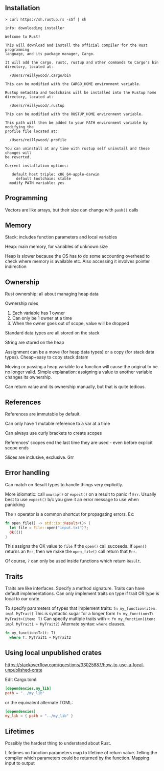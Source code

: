 ## Installation

```
> curl https://sh.rustup.rs -sSf | sh

info: downloading installer

Welcome to Rust!

This will download and install the official compiler for the Rust programming 
language, and its package manager, Cargo.

It will add the cargo, rustc, rustup and other commands to Cargo's bin 
directory, located at:

  /Users/reillywood/.cargo/bin

This can be modified with the CARGO_HOME environment variable.

Rustup metadata and toolchains will be installed into the Rustup home 
directory, located at:

  /Users/reillywood/.rustup

This can be modified with the RUSTUP_HOME environment variable.

This path will then be added to your PATH environment variable by modifying the
profile file located at:

  /Users/reillywood/.profile

You can uninstall at any time with rustup self uninstall and these changes will
be reverted.

Current installation options:

   default host triple: x86_64-apple-darwin
     default toolchain: stable
  modify PATH variable: yes
```

## Programming

Vectors are like arrays, but their size can change with `push()` calls

## Memory

Stack: includes function parameters and local variables

Heap: main memory, for variables of unknown size

Heap is slower because the OS has to do some accounting overhead to check where memory is available etc. Also accessing it involves pointer indirection

## Ownership

Rust ownership: all about managing heap data

Ownership rules
1. Each variable has 1 owner
2. Can only be 1 owner at a time
3. When the owner goes out of scope, value will be dropped

Standard data types are all stored on the stack

String are stored on the heap

Assignment can be a move (for heap data types) or a copy (for stack data types). Cheap+easy to copy stack datam

Moving or passing a heap variable to a function will cause the original to be no longer valid. Simple explanation: assigning a value to another variable changes its ownership.

Can return value and its ownership manually, but that is quite tedious.

## References

References are immutable by default.

Can only have 1 mutable reference to a var at a time

Can always use curly brackets to create scopes 

References’ scopes end the last time they are used - even before explicit scope ends

Slices are inclusive, exclusive. Grr

## Error handling

Can match on Result types to handle things very explicitly.

More idiomatic: call `unwrap()` or `expect()` on a result to panic if `Err`. Usually best to  use `expect()` b/c you give it an error message to use when panicking

The `?` operator is a common shortcut for propagating errors. Ex:

```rust
fn open_file() -> std::io::Result<()> {
  let file = File::open("input.txt")?;
  Ok(())
}
```

This assigns the OK value to `file` if the `open()` call succeeds. If `open()` returns an `Err`, then we make the `open_file()` call return that `Err`.

Of course, `?` can only be used inside functions which return `Result`.

## Traits

Traits are like interfaces. Specify a method signature.
Traits can have default implementations.
Can only implement traits on type if trait OR type is local to our crate.

To specify parameters of types that implement traits: `fn my_function(item: impl MyTrait)`
This is syntactic sugar for a longer form `fn my_function<T: MyTrait>(item: T)`
Can specify multiple traits with `+`: `fn my_function(item: impl MyTrait1 + MyTrait2)`
Alternate syntax: `where` clauses. 
```rust
fn my_function<T>(t: T)
  where T: MyTrait1 + MyTrait2
```

## Using local unpublished crates

https://stackoverflow.com/questions/33025887/how-to-use-a-local-unpublished-crate

Edit Cargo.toml:

```toml
[dependencies.my_lib]
path = "../my_lib"
```

or the equivalent alternate TOML:

```toml
[dependencies]
my_lib = { path = "../my_lib" }
```

## Lifetimes

Possibly the hardest thing to understand about Rust.

Lifetimes on function parameters map to lifetime of return value. Telling the compiler which parameters could be returned by the function. Mapping input to output
